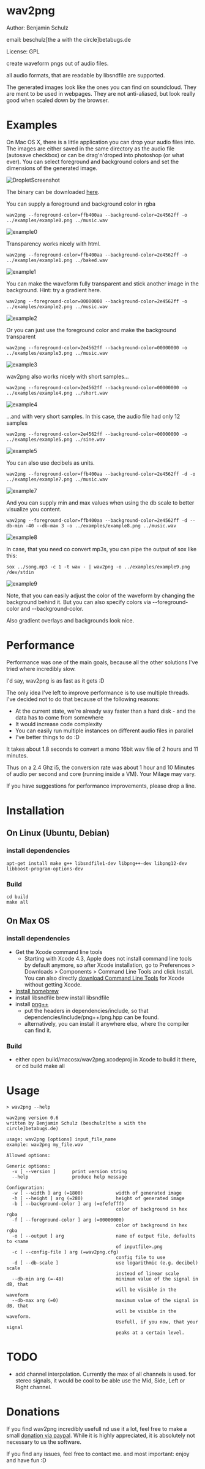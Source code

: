 # wav2png

Author: Benjamin Schulz

email: beschulz[the a with the circle]betabugs.de  

License: GPL

create waveform pngs out of audio files.

all audio formats, that are readable by libsndfile are supported.

The generated images look like the ones you can find on soundcloud.
They are ment to be used in webpages. They are not anti-aliased, but look really good when scaled down by the browser.

# Examples

On Mac OS X, there is a little application you can drop your audio files into. The images are either saved in the same directory as the audio file (autosave checkbox) or can be drag'n'droped into photoshop (or what ever). You can select foreground and background colors and set the dimensions of the generated image.

![DropletScreenshot](https://github.com/beschulz/wav2png/raw/master/examples/DropletScreenshot.png)

The binary can be downloaded [here](http://goo.gl/8UCKd).

You can supply a foreground and background color in rgba

	wav2png --foreground-color=ffb400aa --background-color=2e4562ff -o ../examples/example0.png ../music.wav
![example0](https://github.com/beschulz/wav2png/raw/master/examples/example0.png)

Transparency works nicely with html.

	wav2png --foreground-color=ffb400aa --background-color=2e4562ff -o ../examples/example1.png ../baked.wav
![example1](https://github.com/beschulz/wav2png/raw/master/examples/example1.png)

You can make the waveform fully transparent and stick another image in the background. 
Hint: try a gradient here.

	wav2png --foreground-color=00000000 --background-color=2e4562ff -o ../examples/example2.png ../music.wav
![example2](https://github.com/beschulz/wav2png/raw/master/examples/example2.png)

Or you can just use the foreground color and make the background transparent

	wav2png --foreground-color=2e4562ff --background-color=00000000 -o ../examples/example3.png ../music.wav
![example3](https://github.com/beschulz/wav2png/raw/master/examples/example3.png)

wav2png also works nicely with short samples…

	wav2png --foreground-color=2e4562ff --background-color=00000000 -o ../examples/example4.png ../short.wav
![example4](https://github.com/beschulz/wav2png/raw/master/examples/example4.png)

…and with very short samples. In this case, the audio file had only 12 samples

	wav2png --foreground-color=2e4562ff --background-color=00000000 -o ../examples/example5.png ../sine.wav
![example5](https://github.com/beschulz/wav2png/raw/master/examples/example5.png)

You can also use decibels as units.

	wav2png --foreground-color=ffb400aa --background-color=2e4562ff -d -o ../examples/example7.png ../music.wav
![example7](https://github.com/beschulz/wav2png/raw/master/examples/example7.png)

And you can supply min and max values when using the db scale to better visualize you content.

	wav2png --foreground-color=ffb400aa --background-color=2e4562ff -d --db-min -40 --db-max 3 -o ../examples/example8.png ../music.wav
![example8](https://github.com/beschulz/wav2png/raw/master/examples/example8.png)

In case, that you need co convert mp3s, you can pipe the output of sox like this:

    sox ../song.mp3 -c 1 -t wav - | wav2png -o ../examples/example9.png /dev/stdin
![example9](https://github.com/beschulz/wav2png/raw/master/examples/example9.png)

Note, that you can easily adjust the color of the waveform by changing the background behind it.
But you can also specify colors via --foreground-color and --background-color.

Also gradient overlays and backgrounds look nice.

# Performance
Performance was one of the main goals, because all the other solutions I've tried where incredibly slow.

I'd say, wav2png is as fast as it gets :D

The only idea I've left to improve performance is to use multiple threads. I've decided not to do that because of the following reasons:

* At the current state, we're already way faster than a hard disk - and the data has to come from somewhere
* It would increase code complexity
* You can easily run multiple instances on different audio files in parallel
* I've better things to do :D

It takes about 1.8 seconds to convert a mono 16bit wav file of 2 hours and 11 minutes.

Thus on a 2.4 Ghz i5, the conversion rate was about 1 hour and 10 Minutes of audio per second and core (running inside a VM). Your Milage may vary.

If you have suggestions for performance improvements, please drop a line.

# Installation

## On Linux (Ubuntu, Debian)

### install dependencies
    apt-get install make g++ libsndfile1-dev libpng++-dev libpng12-dev libboost-program-options-dev

### Build
	cd build
    make all

## On Max OS

### install dependencies
* Get the Xcode command line tools
	* Starting with Xcode 4.3, Apple does not install command line tools by default anymore, so after Xcode installation, go to Preferences > Downloads > Components > Command Line Tools and click Install. You can also directly [download Command Line Tools](https://developer.apple.com/downloads) for Xcode without getting Xcode.
* [Install homebrew](https://github.com/mxcl/homebrew/wiki/installation)
* install libsndfile
	brew install libsndfile
* install [png++](http://savannah.nongnu.org/projects/pngpp/)
	* put the headers in dependencies/include, so that dependencies/include/png++/png.hpp can be found.
	* alternatively, you can install it anywhere else, where the compiler can find it.

### Build
* either open build/macosx/wav2png.xcodeproj in Xcode to build it there, or
	cd build
	make all

# Usage
    > wav2png --help

	wav2png version 0.6
	written by Benjamin Schulz (beschulz[the a with the circle]betabugs.de)

	usage: wav2png [options] input_file_name
	example: wav2png my_file.wav

	Allowed options:

	Generic options:
	  -v [ --version ]      print version string
	  --help                produce help message

	Configuration:
	  -w [ --width ] arg (=1800)            width of generated image
	  -h [ --height ] arg (=280)            height of generated image
	  -b [ --background-color ] arg (=efefefff)
	                                        color of background in hex rgba
	  -f [ --foreground-color ] arg (=00000000)
	                                        color of background in hex rgba
	  -o [ --output ] arg                   name of output file, defaults to <name 
	                                        of inputfile>.png
	  -c [ --config-file ] arg (=wav2png.cfg)
	                                        config file to use
	  -d [ --db-scale ]                     use logarithmic (e.g. decibel) scale 
	                                        instead of linear scale
	  --db-min arg (=-48)                   minimum value of the signal in dB, that
	                                        will be visible in the waveform
	  --db-max arg (=0)                     maximum value of the signal in dB, that
	                                        will be visible in the waveform. 
	                                        Usefull, if you now, that your signal 
	                                        peaks at a certain level.

# TODO

* add channel interpolation. Currently the max of all channels is used. for stereo signals, it would be cool to be able use the Mid, Side, Left or Right channel.

# Donations
If you find wav2png incredibly usefull nd use it a lot, feel free to make a small [donation via paypal](http://goo.gl/Ey2Bp).
While it is highly appreciated, it is absolutely not necessary to us the software.

If you find any issues, feel free to contact me.
and most important: enjoy and have fun :D

